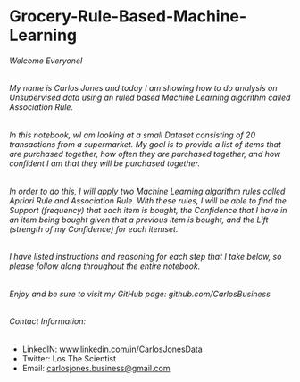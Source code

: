 # Grocery-Rule-Based-Machine-Learning
###### Welcome Everyone!

###### My name is Carlos Jones and today I am showing how to do analysis on Unsupervised data using an ruled based Machine Learning algorithm called Association Rule.

###### In this notebook, wI am looking at a small Dataset consisting of 20 transactions from a supermarket. My goal is to provide a list of items that are purchased together, how often they are purchased together, and how confident I am that they will be purchased together.

###### In order to do this, I will apply two Machine Learning algorithm rules called Apriori Rule and Association Rule. With these rules, I will be able to find the Support (frequency) that each item is bought, the Confidence that I have in an item being bought given that a previous item is bought, and the Lift (strength of my Confidence) for each itemset.

###### I have listed instructions and reasoning for each step that I take below, so please follow along throughout the entire notebook.

###### Enjoy and be sure to visit my GitHub page: github.com/CarlosBusiness

###### Contact Information:
- LinkedIN: www.linkedin.com/in/CarlosJonesData
- Twitter: Los The Scientist
- Email: carlosjones.business@gmail.com
